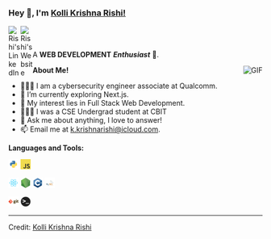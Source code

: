 <h3 title="hehehe"> Hey 👋, I'm <a href="https://kolli-krishna-rishi.vercel.app/">Kolli Krishna Rishi!</a></h3>

<a href="https://www.linkedin.com/in/kkrishnarishi/">
  <img align="left" alt="Rishi's LinkedIn" width="24px" src="https://cdn.jsdelivr.net/npm/simple-icons@v3/icons/linkedin.svg" />
</a>
<a href="https://kolli-krishna-rishi.vercel.app/">
  <img align="left" alt="Rishi's Website" width="24px" src="https://www.svgrepo.com/download/197996/internet.svg" />
</a>


<br />
<br />

A **WEB DEVELOPMENT** ***Enthusiast*** 🚀.
 

  <img align="right" alt="GIF" src="https://i.pinimg.com/originals/e4/26/70/e426702edf874b181aced1e2fa5c6cde.gif" />

**About Me!**


- 👨🏽‍💻 I am a cybersecurity engineer associate at Qualcomm.
- 🌱 I’m currently exploring Next.js.
- 🤔 My interest lies in Full Stack Web Development.
- 👨🏽‍💻 I was a CSE Undergrad student at CBIT
- 💬 Ask me about anything, I love to answer!
- 📫 Email me at [k.krishnarishi@icloud.com](mailto:k.krishnarishi@icloud.com).



**Languages and Tools:**  


<code><img height="20" src="https://raw.githubusercontent.com/github/explore/80688e429a7d4ef2fca1e82350fe8e3517d3494d/topics/python/python.png"></code>
<code><img height="20" src="https://raw.githubusercontent.com/github/explore/80688e429a7d4ef2fca1e82350fe8e3517d3494d/topics/javascript/javascript.png"></code>

<code><img height="20" src="https://raw.githubusercontent.com/github/explore/80688e429a7d4ef2fca1e82350fe8e3517d3494d/topics/react/react.png"></code>
<code><img height="20" src="https://raw.githubusercontent.com/github/explore/80688e429a7d4ef2fca1e82350fe8e3517d3494d/topics/nodejs/nodejs.png"></code>
<code><img height="20" src="https://raw.githubusercontent.com/github/explore/80688e429a7d4ef2fca1e82350fe8e3517d3494d/topics/cpp/cpp.png"></code>
<code><img height="20" src="https://raw.githubusercontent.com/github/explore/80688e429a7d4ef2fca1e82350fe8e3517d3494d/topics/mysql/mysql.png"></code>

<code><img height="20" src="https://raw.githubusercontent.com/github/explore/80688e429a7d4ef2fca1e82350fe8e3517d3494d/topics/git/git.png"></code>
<code><img height="20" src="https://raw.githubusercontent.com/github/explore/80688e429a7d4ef2fca1e82350fe8e3517d3494d/topics/terminal/terminal.png"></code>


----
Credit: [Kolli Krishna Rishi](https://github.com/KrishnaRishi2208)
